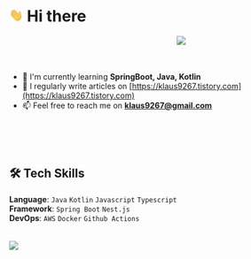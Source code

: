 # <img src="https://raw.githubusercontent.com/ABSphreak/ABSphreak/master/gifs/Hi.gif" width="5%"> Hi there
<img align="right" width="40%" src="https://user-images.githubusercontent.com/55784772/121879227-915b8b80-cd47-11eb-9aa4-c14885dcffad.gif">

<br><br><br>
- 🌱 I'm currently learning **SpringBoot, Java, Kotlin**
- 📝 I regularly write articles on [https://klaus9267.tistory.com](https://klaus9267.tistory.com)
- 📫 Feel free to reach me on **klaus9267@gmail.com**

<br><br><br>
  
## 🛠 Tech Skills 

**Language**: `Java` `Kotlin` `Javascript` `Typescript`
<br>
**Framework**: `Spring Boot` `Nest.js`
<br>
**DevOps**: `AWS` `Docker` `Github Actions`

</br>
<a href="https://github.com/anuraghazra/github-readme-stats">
  <img align="center" src="https://komarev.com/ghpvc/?username=klaus9267&color=blueviolet&" />
</a>
